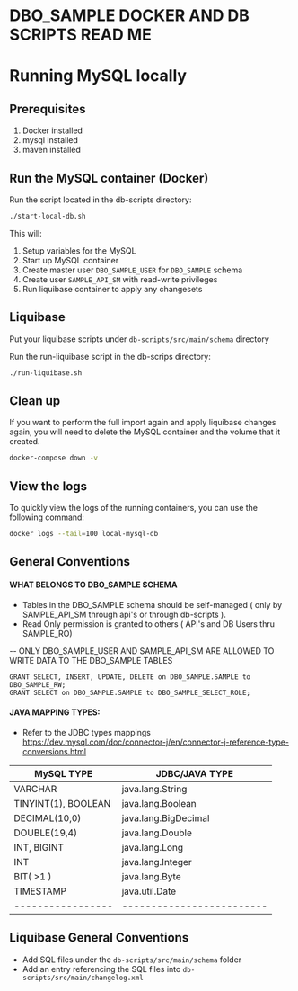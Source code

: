 # DBO_SAMPLE DOCKER AND DB SCRIPTS READ ME

# Running MySQL locally

## Prerequisites

1. Docker installed
2. mysql installed
3. maven installed

## Run the MySQL container (Docker)

Run the script located in the db-scripts directory:

```bash
./start-local-db.sh
```

This will:

1. Setup variables for the MySQL
2. Start up MySQL container
3. Create master user `DBO_SAMPLE_USER` for `DBO_SAMPLE` schema
4. Create user `SAMPLE_API_SM` with read-write privileges
5. Run liquibase container to apply any changesets

## Liquibase

Put your liquibase scripts under `db-scripts/src/main/schema` directory

Run the run-liquibase script in the db-scrips directory:

```bash
./run-liquibase.sh
```

## Clean up

If you want to perform the full import again and apply liquibase changes again,
you will need to delete the MySQL container and the volume that it created.

```bash
docker-compose down -v
```

## View the logs

To quickly view the logs of the running containers, you can use the following command:

```bash
docker logs --tail=100 local-mysql-db
```

## General Conventions

#### WHAT BELONGS TO DBO_SAMPLE SCHEMA

* Tables in the DBO_SAMPLE schema should be self-managed ( only by SAMPLE_API_SM through api's or through db-scripts ).
* Read Only permission is granted to others ( API's and DB Users thru SAMPLE_RO)

-- ONLY DBO_SAMPLE_USER AND SAMPLE_API_SM ARE ALLOWED TO WRITE DATA TO THE DBO_SAMPLE TABLES

```mysql
GRANT SELECT, INSERT, UPDATE, DELETE on DBO_SAMPLE.SAMPLE to DBO_SAMPLE_RW;
GRANT SELECT on DBO_SAMPLE.SAMPLE to DBO_SAMPLE_SELECT_ROLE;
```

#### JAVA MAPPING TYPES:

* Refer to the JDBC types mappings https://dev.mysql.com/doc/connector-j/en/connector-j-reference-type-conversions.html

| MySQL TYPE          | JDBC/JAVA TYPE            |
|---------------------|---------------------------|
| VARCHAR             | java.lang.String          |
| TINYINT(1), BOOLEAN | java.lang.Boolean         |
| DECIMAL(10,0)       | java.lang.BigDecimal      |
| DOUBLE(19,4)        | java.lang.Double          |
| INT, BIGINT         | java.lang.Long            |
| INT                 | java.lang.Integer         |
| BIT( >1 )           | java.lang.Byte            |
| TIMESTAMP           | java.util.Date            |
| -----------------   | ------------------------- |

## Liquibase General Conventions

* Add SQL files under the `db-scripts/src/main/schema` folder
* Add an entry referencing the SQL files into `db-scripts/src/main/changelog.xml`